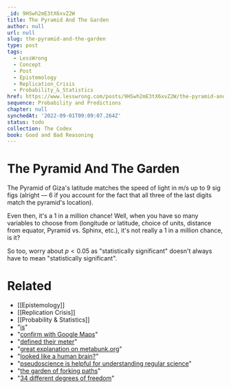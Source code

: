 ```yaml
---
_id: 9HSwh2mE3tX6xvZ2W
title: The Pyramid And The Garden
author: null
url: null
slug: the-pyramid-and-the-garden
type: post
tags:
  - LessWrong
  - Concept
  - Post
  - Epistemology
  - Replication_Crisis
  - Probability_&_Statistics
href: https://www.lesswrong.com/posts/9HSwh2mE3tX6xvZ2W/the-pyramid-and-the-garden
sequence: Probability and Predictions
chapter: null
synchedAt: '2022-09-01T09:09:07.264Z'
status: todo
collection: The Codex
book: Good and Bad Reasoning
---
```


# The Pyramid And The Garden

The Pyramid of Giza's latitude matches the speed of light in m/s up to 9 sig figs (alright — 6 if you account for the fact that all three of the last digits match the pyramid's location).

Even then, it's a 1 in a million chance! Well, when you have so many variables to choose from (longitude or latitude, choice of units, distance from equator, Pyramid vs. Sphinx, etc.), it's not really a 1 in a million chance, is it?

So too, worry about $p < 0.05$ as "statistically significant" doesn't always have to mean "statistically significant".


# Related

- [[Epistemology]]
- [[Replication Crisis]]
- [[Probability & Statistics]]
- "[is](https://en.wikipedia.org/wiki/Speed_of_light)"
- "[confirm with Google Maps](https://www.google.com/maps/place/29%C2%B058'45.3%22N+31%C2%B008'03.4%22E/@29.9792458,31.1337408,19z/data=!3m1!4b1!4m5!3m4!1s0x0:0x0!8m2!3d29.9792458!4d31.134288)"
- "[defined their meter](https://en.wikipedia.org/wiki/Metre#History_of_definition)"
- "[great explanation on metabunk.org](https://www.metabunk.org/debunked-the-great-pyramid-of-giza-and-the-speed-of-light.t2154/)"
- "[looked like a human brain?](https://blogs.scientificamerican.com/guest-blog/michelangelos-secret-message-in-the-sistine-chapel-a-juxtaposition-of-god-and-the-human-brain/)"
- "[pseudoscience is helpful for understanding regular science](http://slatestarcodex.com/2014/04/28/the-control-group-is-out-of-control/)"
- "[the garden of forking paths](http://www.stat.columbia.edu/~gelman/research/unpublished/p_hacking.pdf)"
- "[34 different degrees of freedom](http://journal.frontiersin.org/article/10.3389/fpsyg.2016.01832/abstract)"